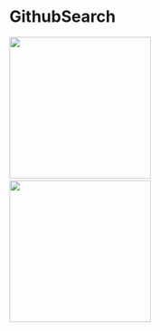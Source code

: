 # GithubSearch

<p>
  <img src="https://user-images.githubusercontent.com/33407061/38070554-b8b53dd2-3346-11e8-9172-afef03318449.png" width="250"/>&nbsp;&nbsp;&nbsp;&nbsp;&nbsp;&nbsp;&nbsp;
  <img src="https://user-images.githubusercontent.com/33407061/38070504-7d393c2c-3346-11e8-862f-9721889a3d1a.png" width="250"/>
</p>
